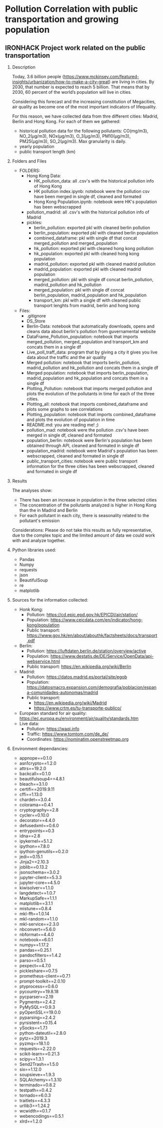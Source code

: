 # Pollution Correlation with public transportation and growing population

## IRONHACK Project work related on the public transportation

1. Description

    Today, 3.6 billion people (https://www.mckinsey.com/featured-insights/urbanization/how-to-make-a-city-great) are living in cities. By 2030, that number is expected to reach 5 billion. That means that by 2030, 60 percent of the world’s population will live in cities.

    Considering this forecast and the increasing constitution of Megacities, air quality as become one of the most important indicators of lifequality.
    
    For this reason, we have collected data from thre different cities: Madrid, Berlin and Hong Kong. For each of them we gathered:
    - historical pollution data for the following pollutants: CO(mg/m3), NO_2(µg/m3), NOx(µg/m3), O_3(µg/m3), PM10(µg/m3), PM25(µg/m3), SO_2(µg/m3). Max granularity is daily.
    - yearly population
    - public transport length (km)  

2. Folders and Files
    - FOLDERS:
        - Hong Kong Data: 
            - HK_pollution_data: all .csv's with the historical pollution info of Hong Kong
            - HK pollution index.ipynb: notebook were the pollution csv have been merged in single df, cleaned and formated
            - Hong Kong Population.ipynb: notebook were HK's population has been webscrapped
        - pollution_madrid: all .csv's with the historical pollution info of Madrid
        - pickles:
            - berlin_pollution: exported pkl with cleaned berlin pollution
            - berlin_population: exported pkl with cleaned berlin population
            - combined_dataframe: pkl with single df that concat merged_pollution and merged_population
            - hk_pollution: exported pkl with cleaned hong kong pollution
            - hk_population: exported pkl with cleaned hong kong population
            - madrid_pollution: exported pkl with cleaned madrid pollution
            - madrid_population: exported pkl with cleaned madrid population
            - merged_pollution: pkl with single df concat berlin_pollution, madrid_pollution and hk_pollution
            - merged_population: pkl with single df concat berlin_population, madrid_population and hk_population
            - transport_km: pkl with a single df with cleaned public transport lenghts from madrid, berlin and hong kong
    - Files:
        - .gitignore
        - DS_Store
        - Berlin-Data: notebook that automatically downloads, opens and cleans data about berlin's pollution from guvernamental website
        - DataFrame_Pollution_population: notebook that imports merged_pollution, merged_population and transport_km and concats them in a single df
        - Live_poll_traff_data: program that by giving a city it gives you live data about the traffic and the air quality
        - Merged pollution: notebook that imports berlin_pollution, madrid_pollution and hk_pollution and concats them in a single df
        - Merged population: notebook that imports berlin_population, madrid_population and hk_population and concats them in a single df
        - Plotting_Pollution: notebook that imports merged pollution and plots the evolution of the pollutants in time for each of the three cities.
        - Plotting_all: notebook that imports combined_dataframe and plots some graphs to see correlations
        - Plotting_population: notebook that imports combined_dataframe and plots the evolution of population in time
        - README.md: you are reading me! ;)
        - pollution_mad: notebook were the pollution .csv's have been merged in single df, cleaned and formated 
        - population_berlin: notebook were Berlin's population has been obtained through API, cleaned and formated in single df
        - population_madrid: notebook were Madrid's population has been webscrapped, cleaned and formated in single df
        - public_transport_cities: notebook were public transport information for the three cities has been webscrapped, cleaned and formated in single df

3. Results
    
    The analyses show:
    - There has been an increase in population in the three selected cities
    - The concentration of the pollutants analyzed is higher in Hong Kong than the in Madrid and Berlin
    - For each pollutant in each city, there is seasonality related to the pollutant's emission

    Considerations: Please do not take this results as fully representative, due to the complex topic and the limited amount of data we could work with and analyze together.


4. Python libraries used:

    - Pandas
    - Numpy
    - requests
    - json
    - BeautifulSoup
    - re
    - matplotlib

5. Sources for the information collected:

    - Honk Kong:
        - Pollution: https://cd.epic.epd.gov.hk/EPICDI/air/station/
        - Population: https://www.ceicdata.com/en/indicator/hong-kong/population
        - Public transport: https://www.gov.hk/en/about/abouthk/factsheets/docs/transport.pdf
    - Berlin:
        - Pollution: https://luftdaten.berlin.de/station/overview/active
        - Population: https://www.destatis.de/DE/Service/OpenData/api-webservice.html 
        - Public transport: https://en.wikipedia.org/wiki/Berlin 
    - Madrid:
        - Pollution: https://datos.madrid.es/portal/site/egob 
        - Population: https://datosmacro.expansion.com/demografia/poblacion/espana-comunidades-autonomas/madrid 
        - Public transport:
            - https://en.wikipedia.org/wiki/Madrid
            - https://www.crtm.es/tu-transporte-publico/ 
    - European standard for air quality: https://ec.europa.eu/environment/air/quality/standards.htm 
    - Live data:
        - Pollution: https://waqi.info 
        - Traffic: https://www.tomtom.com/de_de/ 
        - Coordinates: https://nominatim.openstreetmap.org 

6. Environment dependancies:
    - appnope==0.1.0
    - asn1crypto==1.2.0
    - attrs==19.2.0
    - backcall==0.1.0
    - beautifulsoup4==4.8.1
    - bleach==3.1.0
    - certifi==2019.9.11
    - cffi==1.13.0
    - chardet==3.0.4
    - colorama==0.4.1
    - cryptography==2.8
    - cycler==0.10.0
    - decorator==4.4.0
    - defusedxml==0.6.0
    - entrypoints==0.3
    - idna==2.8
    - ipykernel==5.1.2
    - ipython==7.8.0
    - ipython-genutils==0.2.0
    - jedi==0.15.1
    - Jinja2==2.10.3
    - joblib==0.13.2
    - jsonschema==3.0.2
    - jupyter-client==5.3.3
    - jupyter-core==4.5.0
    - kiwisolver==1.1.0
    - langdetect==1.0.7
    - MarkupSafe==1.1.1
    - matplotlib==3.1.1
    - mistune==0.8.4
    - mkl-fft==1.0.14
    - mkl-random==1.1.0
    - mkl-service==2.3.0
    - nbconvert==5.6.0
    - nbformat==4.4.0
    - notebook==6.0.1
    - numpy==1.17.2
    - pandas==0.25.1
    - pandocfilters==1.4.2
    - parso==0.5.1
    - pexpect==4.7.0
    - pickleshare==0.7.5
    - prometheus-client==0.7.1
    - prompt-toolkit==2.0.10
    - ptyprocess==0.6.0
    - pycountry==19.8.18
    - pycparser==2.19
    - Pygments==2.4.2
    - PyMySQL==0.9.3
    - pyOpenSSL==19.0.0
    - pyparsing==2.4.2
    - pyrsistent==0.15.4
    - ySocks==1.7.1
    - python-dateutil==2.8.0
    - pytz==2019.3
    - pyzmq==18.1.0
    - requests==2.22.0
    - scikit-learn==0.21.3
    - scipy==1.3.1
    - Send2Trash==1.5.0
    - six==1.12.0
    - soupsieve==1.9.3
    - SQLAlchemy==1.3.10
    - terminado==0.8.2
    - testpath==0.4.2
    - tornado==6.0.3
    - traitlets==4.3.3
    - urllib3==1.24.2
    - wcwidth==0.1.7
    - webencodings==0.5.1
    - xlrd==1.2.0
